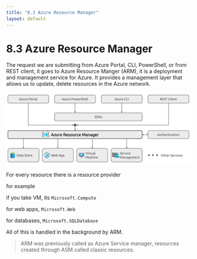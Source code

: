 ```yaml
---
title: "8.3 Azure Resource Manager"
layout: default
---
```


# 8.3 Azure Resource Manager

The request we are submitting from Azure Portal, CLI, PowerShell, or from REST client, it goes to Azure Resource Manger (ARM), it is a deployment and management service for Azure. It provides a management layer that allows us to update, delete resources in the Azure network.

![image.png](/assets/images/image-13.png)

For every resource there is a resource provider

for example 

if you take VM, its `Microsoft.Compute` 

for web apps, `Microsoft.Web`

for databases, `Microsoft.SQLDatabase`

All of this is handled in the background by ARM.

> ARM was previously called as Azure Service manager, resources created through ASM called classic resources.
